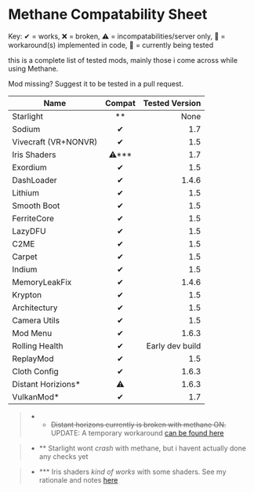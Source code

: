 # Methane Compatability Sheet

Key: ✔ = works, ❌ = broken, ⚠ = incompatabilities/server only, 🔧 = workaround(s) implemented in code, 🚧 = currently
being tested

this is a complete list of tested mods, mainly those i come across while using Methane.

Mod missing? Suggest it to be tested in a pull request.

| Name | Compat | Tested Version |
|------|:------:|--------:|
|Starlight|**|None|
|Sodium|✔|1.7|
|Vivecraft (VR+NONVR)|✔|1.5|
|Iris Shaders|⚠***|1.7|
|Exordium|✔|1.5|
|DashLoader|✔|1.4.6|
|Lithium|✔|1.5|
|Smooth Boot|✔|1.5|
|FerriteCore|✔|1.5|
|LazyDFU|✔|1.5|
|C2ME|✔|1.5|
|Carpet|✔|1.5|
|Indium|✔|1.5|
|MemoryLeakFix|✔|1.4.6|
|Krypton|✔|1.5|
|Architectury|✔|1.5|
|Camera Utils|✔|1.5|
|Mod Menu|✔|1.6.3|
|Rolling Health|✔|Early dev build|
|ReplayMod|✔|1.5|
|Cloth Config|✔|1.6.3|
|Distant Horizions*|⚠|1.6.3
|VulkanMod*|✔|1.7

> * * ~~Distant horizons currently is broken with methane ON.~~ UPDATE: A temporary workaround [can be found here](https://github.com/AnOpenSauceDev/Methane-mod/issues/25#issuecomment-1500877766) <br>

> * ** Starlight wont _crash_ with methane, but i havent actually done any checks yet <br>

> * *** Iris shaders _kind of works_ with some shaders. See my rationale and notes [here](https://github.com/AnOpenSauceDev/Methane-mod/issues/30) <br>
